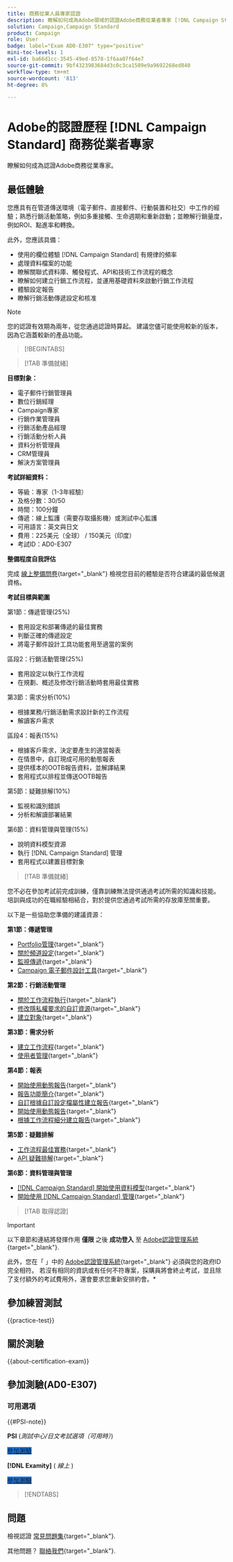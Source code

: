 ```yaml
---
title: 商務從業人員專家認證
description: 瞭解如何成為Adobe領域的認證Adobe商務從業者專家 [!DNL Campaign Standard]
solution: Campaign,Campaign Standard
product: Campaign
role: User
badge: label="Exam AD0-E307" type="positive"
mini-toc-levels: 1
exl-id: ba66d1cc-3545-49ed-8578-1f6aa07f64e7
source-git-commit: 9bf4323983684d3c0c3ca1589e9a9692268ed840
workflow-type: tm+mt
source-wordcount: '813'
ht-degree: 8%

---
```


# Adobe的認證歷程 [!DNL Campaign Standard] 商務從業者專家

瞭解如何成為認證Adobe商務從業專家。

## 最低體驗

您應具有在管道傳送環境（電子郵件、直接郵件、行動裝置和社交）中工作的經驗；熟悉行銷活動策略，例如多重接觸、生命週期和重新啟動；並瞭解行銷量度，例如ROI、點進率和轉換。

此外，您應該具備：

* 使用的欄位體驗 [!DNL Campaign Standard] 有規律的頻率
* 處理資料檔案的功能
* 瞭解關聯式資料庫、觸發程式、API和技術工作流程的概念
* 瞭解如何建立行銷工作流程，並運用基礎資料來啟動行銷工作流程
* 體驗設定報告
* 瞭解行銷活動傳遞設定和核准

>[!NOTE]
>
>您的認證有效期為兩年，從您通過認證時算起。 建議您儘可能使用較新的版本，因為它涵蓋較新的產品功能。

>[!BEGINTABS]

>[!TAB 準備就緒]

**目標對象：**

* 電子郵件行銷管理員
* 數位行銷經理
* Campaign專家
* 行銷作業管理員
* 行銷活動產品經理
* 行銷活動分析人員
* 資料分析管理員
* CRM管理員
* 解決方案管理員

**考試詳細資料：**

* 等級：專家（1-3年經驗）
* 及格分數：30/50
* 時間：100分鐘
* 傳遞：線上監護（需要存取攝影機）或測試中心監護
* 可用語言：英文與日文
* 費用：225美元（全球） / 150美元（印度）
* 考試ID：AD0-E307

**整備程度自我評估**

完成 [線上整備問卷](https://scorpion.caveon.com/launchpad/ad-q-e129-readiness-questionnaire-for-adobe-aem-assets-developer-professional-exam-copy-nxam4m/ad-q-e307-readiness-questionnaire-for-adobe-campaign-standard-business-practitioner-expert-exam){target="_blank"} 檢視您目前的體驗是否符合建議的最低候選資格。

**考試目標與範圍**

第1節：傳遞管理(25%)

* 套用設定和部署傳遞的最佳實務
* 判斷正確的傳遞設定
* 將電子郵件設計工具功能套用至適當的案例

區段2：行銷活動管理(25%)

* 套用設定以執行工作流程
* 在規劃、概述及修改行銷活動時套用最佳實務

第3節：需求分析(10%)

* 根據業務/行銷活動需求設計新的工作流程
* 解讀客戶需求

區段4：報表(15%)

* 根據客戶需求，決定要產生的適當報表
* 在情景中，自訂現成可用的動態報表
* 提供樣本的OOTB報告資料，並解譯結果
* 套用程式以排程並傳送OOTB報告

第5節：疑難排解(10%)

* 監視和識別錯誤
* 分析和解讀部署結果

第6節：資料管理與管理(15%)

* 說明資料模型資源
* 執行 [!DNL Campaign Standard] 管理
* 套用程式以建置目標對象

>[!TAB 準備就緒]

您不必在參加考試前完成訓練，僅靠訓練無法提供通過考試所需的知識和技能。 培訓與成功的在職經驗相結合，對於提供您通過考試所需的存放庫至關重要。

以下是一些協助您準備的建議資源：

**第1節：傳遞管理**

* [Portfolio管理](https://one.workfront.com/s/document-item?bundleId=the-new-workfront-experience&amp;topicId=Content%2FManage_work%2FPortfolios%2F_portfolio-management-overview.htm&amp;_LANG=en){target="_blank"}
* [關於頻道設定](https://experienceleague.adobe.com/docs/campaign-standard/using/administrating/configuring-channels/about-channel-configuration.html){target="_blank"}
* [監視傳遞](https://experienceleague.adobe.com/docs/campaign-standard/using/testing-and-sending/monitoring-messages/monitoring-a-delivery.html?lang=zh-Hant){target="_blank"}
* [Campaign 電子郵件設計工具](https://experienceleague.adobe.com/docs/campaign-standard/using/designing-content/designing-content-in-adobe-campaign.html){target="_blank"}

**第2節：行銷活動管理**

* [關於工作流程執行](https://experienceleague.adobe.com/docs/campaign-standard/using/managing-processes-and-data/executing-a-workflow/about-workflow-execution.html){target="_blank"}
* [修改隱私權要求的自訂資源](https://experienceleague.adobe.com/docs/campaign-standard-learn/tutorials/privacy/custom-resources-for-privacy-requests.html){target="_blank"}
* [建立對象](https://experienceleague.adobe.com/docs/campaign-standard/using/profiles-and-audiences/managing-audiences/creating-audiences.html){target="_blank"}

**第3節：需求分析**

* [建立工作流程](https://experienceleague.adobe.com/docs/campaign-standard/using/managing-processes-and-data/workflow-general-operation/building-a-workflow.html){target="_blank"}
* [使用者管理](https://experienceleague.adobe.com/docs/campaign-standard/using/administrating/users-and-security/users-management.html){target="_blank"}

**第4節：報表**

* [開始使用動態報告](https://experienceleague.adobe.com/docs/campaign-standard/using/reporting/about-reporting/about-dynamic-reports.html){target="_blank"}
* [報告功能簡介](https://experienceleague.adobe.com/docs/campaign-standard-learn/tutorials/getting-started/reporting-with-adobe-campaign-introduction.html){target="_blank"}
* [自訂根據自訂設定檔屬性建立報告](https://experienceleague.adobe.com/docs/campaign-standard-learn/tutorials/reporting/custom-profile-attributes-dynamic-reports.html){target="_blank"}
* [開始使用動態報告](https://experienceleague.adobe.com/docs/campaign-standard/using/reporting/about-reporting/about-dynamic-reports.html){target="_blank"}
* [根據工作流程細分建立報告](https://experienceleague.adobe.com/docs/campaign-standard/using/reporting/customizing-reports/creating-a-report-workflow-segment.html){target="_blank"}

**第5節：疑難排解**

* [工作流程最佳實務](https://experienceleague.adobe.com/docs/campaign-standard/using/managing-processes-and-data/workflow-general-operation/best-practices-workflows.html?lang=zh-Hant){target="_blank"}
* [API 疑難排解](https://experienceleague.adobe.com/docs/campaign-standard/using/working-with-apis/troubleshooting.html){target="_blank"}

**第6節：資料管理與管理**

* [ [!DNL Campaign Standard] 開始使用資料模型](https://experienceleague.adobe.com/docs/campaign-standard/using/developing/get-started-data-model.html){target="_blank"}
* [開始使用 [!DNL Campaign Standard] 管理](https://experienceleague.adobe.com/docs/campaign-standard/using/administrating/get-started-campaign-administration.html){target="_blank"}

>[!TAB 取得認證]

>[!IMPORTANT]
>
>以下章節和連結將發揮作用 **僅限**  之後 **成功登入** 至 [Adobe認證管理系統](https://www.certmetrics.com/adobe){target="_blank"}.
>
>此外，您在「 」中的 [Adobe認證管理系統](https://www.certmetrics.com/adobe){target="_blank"} 必須與您的政府ID完全相符。 若沒有相同的資訊或有任何不符專案，採購員將會終止考試，並且除了支付額外的考試費用外，還會要求您重新安排約會。*

## 參加練習測試

{{practice-test}}

## 關於測驗

{{about-certification-exam}}

## 參加測驗(AD0-E307)

### 可用選項

{{#PSI-note}}

**PSI** (*測試中心/日文考試選項（可用時）*)

<a href="https://www.certmetrics.com/adobe/candidate/psi_sso_adobe.aspx?redir=yes&amp;ec=AD0-E307" target="_blank" class="spectrum-Button spectrum-Button--fill spectrum-Button--accent spectrum-Button--sizeM is-margin-bottom-big-big at-element-click-tracking" style="background-color:#1473E6">

<span class="spectrum-Button-label has-no-wrap">
   參加測驗
</span>
</a>

**[!DNL Examity]** ( *線上* )

<a href="https://www.certmetrics.com/adobe/candidate/examity_sso.aspx?eid=AD0-E307" target="_blank" class="spectrum-Button spectrum-Button--fill spectrum-Button--accent spectrum-Button--sizeM is-margin-bottom-big-big at-element-click-tracking" style="background-color:#1473E6">

<span class="spectrum-Button-label has-no-wrap">
   參加測驗
</span>
</a>

>[!ENDTABS]

## 問題

檢視認證 [常見問題集](https://experienceleague.adobe.com/docs/certification/certification/faq.html){target="_blank"}.

其他問題？ [聯絡我們](mailto:certif@adobe.com){target="_blank"}.
